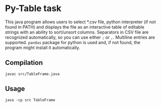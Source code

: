 # Py-Table task

This java program allows users to select *.csv file, python interpreter (if not found in PATH) and displays the file as an interactive table of editable strings with an ability to sort/unsort columns.
Separators in CSV file are recognized automatically, so you can use either ```;``` or ```,```. Multiline entries are supported. ```pandas``` package for python is used and, if not found, the program might install it automatically.

## Compilation

```
javac src/TableFrame.java
```

## Usage
```
java -cp src TableFrame
```
